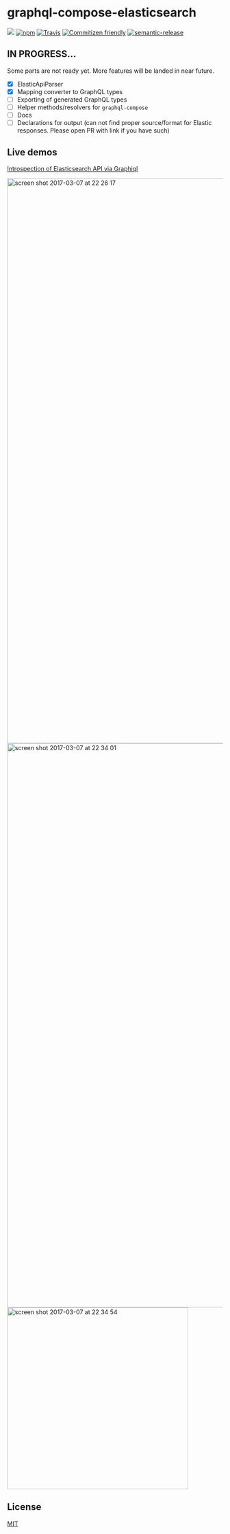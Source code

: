 graphql-compose-elasticsearch
======================
[![](https://img.shields.io/npm/v/graphql-compose-elasticsearch.svg)](https://www.npmjs.com/package/graphql-compose-elasticsearch)
[![npm](https://img.shields.io/npm/dt/graphql-compose-elasticsearch.svg)](https://www.npmjs.com/package/graphql-compose-elasticsearch)
[![Travis](https://img.shields.io/travis/nodkz/graphql-compose-elasticsearch.svg?maxAge=2592000)](https://travis-ci.org/nodkz/graphql-compose-elasticsearch)
[![Commitizen friendly](https://img.shields.io/badge/commitizen-friendly-brightgreen.svg)](http://commitizen.github.io/cz-cli/)
[![semantic-release](https://img.shields.io/badge/%20%20%F0%9F%93%A6%F0%9F%9A%80-semantic--release-e10079.svg)](https://github.com/semantic-release/semantic-release)

## IN PROGRESS...
Some parts are not ready yet. More features will be landed in near future.
- [x] ElasticApiParser
- [x] Mapping converter to GraphQL types
- [ ] Exporting of generated GraphQL types
- [ ] Helper methods/resolvers for `graphql-compose`
- [ ] Docs
- [ ] Declarations for output (can not find proper source/format for Elastic responses. Please open PR with link if you have such)

## Live demos
[Introspection of Elasticsearch API via Graphiql](https://graphql-compose.herokuapp.com/elasticsearch/)

<img width="1316" alt="screen shot 2017-03-07 at 22 26 17" src="https://cloud.githubusercontent.com/assets/1946920/23859886/61066f40-082f-11e7-89d0-8443aa2ae930.png">

<img width="1314" alt="screen shot 2017-03-07 at 22 34 01" src="https://cloud.githubusercontent.com/assets/1946920/23859892/65e71744-082f-11e7-8c1a-cafeb87e08e6.png">

<img width="423" alt="screen shot 2017-03-07 at 22 34 54" src="https://cloud.githubusercontent.com/assets/1946920/23859897/6964583c-082f-11e7-8ada-c4d2a1628a52.png">

## License
[MIT](https://github.com/nodkz/graphql-compose-elasticsearch/blob/master/LICENSE.md)
